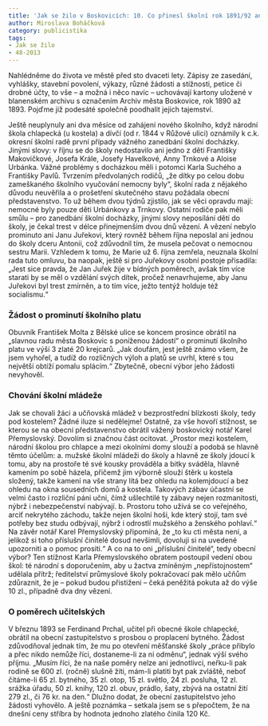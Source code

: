 ```yaml
---
title: 'Jak se žilo v Boskovicích: 10. Co přinesl školní rok 1891/92 aneb Tresty za nedbalou školní návštěvu'
author: Miroslava Boháčková
category: publicistika
tags:
- Jak se žilo
- 48-2013
---
```


Nahlédněme do života ve městě před sto dvaceti lety. Zápisy ze zasedání, vyhlášky, stavební povolení, výkazy, různé žádosti a stížnosti, petice či drobné účty, to vše – a možná i něco navíc – uchovávají kartony uložené v blanenském archivu s označením Archiv města Boskovice, rok 1890 až 1893. Pojďme již podesáté společně poodhalit jejich tajemství.

Ještě neuplynuly ani dva měsíce od zahájení nového školního, když národní škola chlapecká (u kostela) a dívčí (od r. 1844 v Růžové ulici) oznámily k c.k. okresní školní radě první případy vážného zanedbání školní docházky. Jinými slovy: v říjnu se do školy nedostavilo ani jedno z dětí Františky Makovičkové, Josefa Krále, Josefy Havelkové, Anny Trnkové a Aloise Urbánka. Vážné problémy s docházkou měli i potomci Karla Suchého a Františky Pavlů. Tvrzením předvolaných rodičů, „že dítky po celou dobu zameškaného školního vyučování nemocny byly“, školní rada z nějakého důvodu neuvěřila a o prošetření skutečného stavu požádala obecní představenstvo. To už během dvou týdnů zjistilo, jak se věci opravdu mají: nemocné byly pouze děti Urbánkovy a Trnkovy. Ostatní rodiče pak měli smůlu – pro zanedbání školní docházky, jinými slovy neposílání dětí do školy, je čekal trest v délce přinejmenším dvou dnů vězení. A vězení nebylo prominuto ani Janu Juřekovi, který rovněž během října neposlal ani jednou do školy dceru Antonii, což zdůvodnil tím, že musela pečovat o nemocnou sestru Marii. Vzhledem k tomu, že Marie už 6. října zemřela, neuznala školní rada tuto omluvu, ba naopak, ještě si pro Juřekovy osobní postoje přisadila: „Jest sice pravda, že Jan Juřek žije v bídných poměrech, avšak tím více starati by se měl o vzdělání svých dítek, pročež nenavrhujeme, aby Janu Juřekovi byl trest zmírněn, a to tím více, ježto tentýž holduje též socialismu.“

### Žádost o prominutí školního platu

Obuvník František Molta z Bělské ulice se koncem prosince obrátil na „slavnou radu města Boskovic s poníženou žádostí“ o prominutí školního platu ve výši 3 zlaté 20 krejcarů. „Jak doufám, jest ještě známo všem, že jsem vyhořel, a tudíž do rozličných výloh a platů se uvrhl, které s tou největší obtíží pomalu splácím.“ Zbytečně, obecní výbor jeho žádosti nevyhověl.

### Chování školní mládeže

Jak se chovali žáci a učňovská mládež v bezprostřední blízkosti školy, tedy pod kostelem? Žádné iluze si nedělejme! Ostatně, za vše hovoří stížnost, se kterou se na obecní představenstvo obrátil vážený boskovický notář Karel Přemyslovský. Dovolím si značnou část ocitovat. „Prostor mezi kostelem, národní školou pro chlapce a mezi okolními domy slouží a podobá se hlavně těmto účelům: a. mužské školní mládeži do školy a hlavně ze školy jdoucí k tomu, aby na prostoře té své kousky prováděla a bitky sváděla, hlavně kamením po sobě házela, přičemž jim výborně slouží štěrk u kostela složený, takže kamení na vše strany lítá bez ohledu na kolemjdoucí a bez ohledu na okna sousedních domů a kostela. Takových zábav účastní se velmi často i rozliční páni učni, čímž ušlechtilé ty zábavy nejen rozmanitosti, nýbrž i nebezpečenství nabývají. b. Prostoru toho užívá se co veřejného, arciť nekrytého záchodu, takže nejen školní hoši, kde který stojí, tam své potřeby bez studu odbývají, nýbrž i odrostlí mužského a ženského pohlaví.“ Na závěr notář Karel Přemyslovský připomíná, že „to ku cti města není, a jelikož si toho příslušní činitelé dosud nevšimli, dovoluji si na uvedené upozorniti a o pomoc prositi.“ A co na to oni „příslušní činitelé“, tedy obecní výbor? Ten stížnost Karla Přemyslovského obratem postoupil vedení obou škol: té národní s doporučením, aby u žactva zmíněným „nepřístojnostem“ udělala přítrž; ředitelství průmyslové školy pokračovací pak mělo učňům zdůraznit, že je – pokud budou přistiženi – čeká peněžitá pokuta až do výše 10 zl., případně dva dny vězení.

### O poměrech učitelských

V březnu 1893 se Ferdinand Prchal, učitel při obecné škole chlapecké, obrátil na obecní zastupitelstvo s prosbou o proplacení bytného. Žádost zdůvodňoval jednak tím, že mu po otevření měšťanské školy „práce přibylo a přec nikdo nemůže říci, dostaneme-li za ni odměnu“, jednak výší svého příjmu. „Musím říci, že na naše poměry nelze ani jednotlivci, neřku-li pak rodině se 600 zl. (ročně) slušně žíti, mám-li platiti byt pak zvláště, neboť čítáme-li 65 zl. bytného, 35 zl. otop, 15 zl. světlo, 24 zl. posluha, 12 zl. srážka úřadu, 50 zl. knihy, 120 zl. obuv, prádlo, šaty, zbývá na ostatní žití 279 zl., či 76 kr. na den.“ Dlužno dodat, že obecní zastupitelstvo jeho žádosti vyhovělo. A ještě poznámka – setkala jsem se s přepočtem, že na dnešní ceny stříbra by hodnota jednoho zlatého činila 120 Kč.

